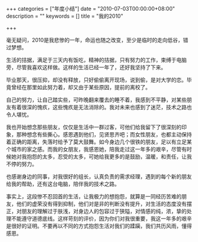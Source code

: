 +++
categories = ["年度小结"]
date = "2010-07-03T00:00:00+08:00"
description = ""
keywords = []
title = "我的2010"

+++

毫无疑问，2010是我悲惨的一年，命运也随之改变，至少是临时的走向低谷，错过梦想。

生活的拮据，满足于三天内有饭吃，精神的拮据，只有努力的工作，束缚于电脑旁，尽管我喜欢这样做。这样的生活已经一年了，还好我坚持了下来。

毕业那天，很压抑，却没有释放，只好偷偷离开现场，说到偷，是对大学的恋。毕竟曾经在那里如此努力着，却又由于某些原因，提前的离校了。

自己的努力，让自己踏实些，可昨晚翻来覆去的睡不着，我感到不平静，对某些朋友有着很深的愧疚，这些愧疚是无法消除的。我对未来也感到了迷茫，技术之路也令人堪忧。
<!--more-->
我也开始想念那些朋友，仅仅是生活中一群过客，可他们给我留下了很深刻的印象，那种想念有些撕心。感恩遇到他们，见贤思齐吧；而女性朋友，也都主动保持着正确的距离，失落时给予了莫大鼓舞。如今身边几个很铁的朋友，足以有立足某个城市的家之感。而我的女朋友，我感恩她，陪我走过这一年多的艰辛，尽管有时候她对我抱怨的太多，忍受的太多，可她给我更多的是鼓励，温暖，和责任，让我不停的努力。

也感谢身边的同事，对我很好的组长，认真负责的需求经理，遇到的每个新的朋友给我的帮助，还有这台电脑，陪伴我的技术之路。

事实上，这段惨不忍回首的生活，让我极力的想抱怨，就算是一同经历苦难的朋友，他们的虚荣没有得到抑制，他们对是非的判断没有提升，对生活的态度没有摆正，对朋友的理解过于肤浅，对身边人的包容过于狭隘，对情感的纯，浓，挚的处理不能遵守道德底线。这样苛刻的评价，因为你们对我很重要，我这一年多的艰辛是很好的证明。不要再以不同的方式抱怨生活对我们的蹂躏，我们共历风雨，懂得感恩。
